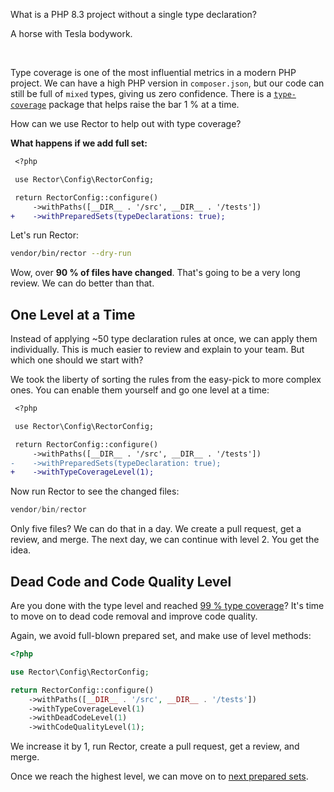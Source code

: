 What is a PHP 8.3 project without a single type declaration?

A horse with Tesla bodywork.

<br>

Type coverage is one of the most influential metrics in a modern PHP project. We can have a high PHP version in `composer.json`, but our code can still be full of `mixed` types, giving us zero confidence. There is a [`type-coverage`](https://github.com/TomasVotruba/type-coverage) package that helps raise the bar 1 % at a time.

How can we use Rector to help out with type coverage?

**What happens if we add full set:**

```diff
 <?php

 use Rector\Config\RectorConfig;

 return RectorConfig::configure()
     ->withPaths([__DIR__ . '/src', __DIR__ . '/tests'])
+    ->withPreparedSets(typeDeclarations: true);
```

Let's run Rector:

```bash
vendor/bin/rector --dry-run
```

Wow, over **90 % of files have changed**. That's going to be a very long review. We can do better than that.

## One Level at a Time

Instead of applying ~50 type declaration rules at once, we can apply them individually. This is much easier to review and explain to your team. But which one should we start with?

We took the liberty of sorting the rules from the easy-pick to more complex ones. You can enable them yourself and go one level at a time:

```diff
 <?php

 use Rector\Config\RectorConfig;

 return RectorConfig::configure()
     ->withPaths([__DIR__ . '/src', __DIR__ . '/tests'])
-    ->withPreparedSets(typeDeclaration: true);
+    ->withTypeCoverageLevel(1);
```

Now run Rector to see the changed files:

```php
vendor/bin/rector
```

Only five files? We can do that in a day. We create a pull request, get a review, and merge. The next day, we can continue with level 2. You get the idea.

## Dead Code and Code Quality Level

Are you done with the type level and reached [99 % type coverage](https://github.com/tomasVotruba/type-coverage)? It's time to move on to dead code removal and improve code quality.

Again, we avoid full-blown prepared set, and make use of level methods:

```php
<?php

use Rector\Config\RectorConfig;

return RectorConfig::configure()
    ->withPaths([__DIR__ . '/src', __DIR__ . '/tests'])
    ->withTypeCoverageLevel(1)
    ->withDeadCodeLevel(1)
    ->withCodeQualityLevel(1);
```

We increase it by 1, run Rector, create a pull request, get a review, and merge.

Once we reach the highest level, we can move on to [next prepared sets](/documentation/set-lists#content-prepared-sets).
